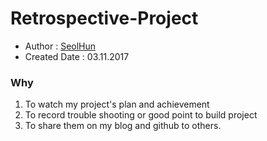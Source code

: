 # Retrospective-Project
- Author : [SeolHun](https://github.com/Seolhun/)
- Created Date : 03.11.2017

### Why
1. To watch my project's plan and achievement
2. To record trouble shooting or good point to build project
3. To share them on my blog and github to others.
